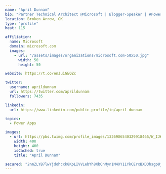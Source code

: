 ```yaml
---
name: "April Dunnam"
bio: "Partner Technical Architect @Microsoft | Blogger-Speaker | #PowerApps, #PowerAutomate, #Office365, #SharePoint | #WIT | #Karaoke Queen"
location: Broken Arrow, OK
type: "profile"
heat: 115

affiliation:
  name: Microsoft
  domain: microsoft.com
  images:
    - url: "/assets/images/organizations/microsoft.com-50x50.jpg"
      width: 50
      height: 50

website: https://t.co/enJuiGEQZc

twitter:
  username: aprildunnam
  url: https://twitter.com/aprildunnam
  followers: 7435

linkedin:
  url: https://www.linkedin.com/public-profile/in/april-dunnam

topics:
  - Power Apps

images:
  - url: https://pbs.twimg.com/profile_images/1326986540329918465/W_IJ6Ih2_400x400.jpg
    width: 400
    height: 400
    isCached: true
    title: "April Dunnam"

secured: "2nnZLYB7lwYjdohcxk8KpLIVVLebYh8XbCnMyn1M4XY11YkCErxBXD3hsgpUjTpOW9HybksRMo8N1XtQEwrSgPtBUCx7EBmUt6AmtGGHpTdRqbK4oxlT1X1w+p/oQxEjuNdtSZiO9qvp47SKp/IoV6+TUOpcnPXwMhiIQvm9XBhZz2hgj9k96RiZOQZ2ccc8Yx/4srNUgNJPdd4/BTmai3qF0FrX+HxmPiPa8xFPf4nlVduRu+aC1OM2XKEFYerNUfL76SsM71urzpEmFF4a+R+DsZDK1aZfwJus5P/9ryppocDb9QHG4HNI2CV7WxN2ZazyeORi5ygAqWQl4k1t67sWxbib934NGwiozbyX8S3zdNoHnFHP0o2zVZKXyqt+hnUK0pyXrMBdCFtmsjUonTdZdcr2Y+KBuOlfxWaEhk8=;fvXOqv0GDC/KVesZcyvI/Q=="
---
```



